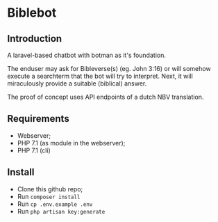 # Biblebot

## Introduction
A laravel-based chatbot with botman as it's foundation.

The enduser may ask for Bibleverse(s) (eg. John 3:16) or will somehow execute a searchterm that the bot will try to interpret. Next, it will miraculously provide a suitable (biblical) answer.

The proof of concept uses API endpoints of a dutch NBV translation.

## Requirements
- Webserver;
- PHP 7.1 (as module in the webserver);
- PHP 7.1 (cli)


## Install
- Clone this github repo;
- Run `composer install`
- Run `cp .env.example .env`
- Run `php artisan key:generate`


